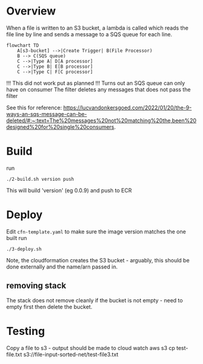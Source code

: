 
# Overview

When a file is written to an S3 bucket, a lambda is called which reads the file line by line and sends a message to a SQS 
queue for each line.


```mermaid
flowchart TD
    A[s3-bucket] -->|Create Trigger| B(File Processor)
    B --> C(SQS queue)
    C -->|Type A| D[A processor]
    C -->|Type B| E[B processor]
    C -->|Type C| F[C processor]
```

!!! This did not work put as planned !!!
Turns out an SQS queue can only have on consumer
The filter deletes any messages that does not pass the filter

See this for reference: https://lucvandonkersgoed.com/2022/01/20/the-9-ways-an-sqs-message-can-be-deleted/#:~:text=The%20messages%20not%20matching%20the,been%20designed%20for%20single%20consumers.


# Build
run 
```shell
./2-build.sh version push
```
This will build 'version' (eg 0.0.9) and push to ECR

# Deploy
Edit `cfn-template.yaml` to make sure the image version matches the one built
run 
```shell
./3-deploy.sh
```

Note, the cloudformation creates the S3 bucket - arguably, this should be done externally and the name/arn passed in.


## removing stack
The stack does not remove cleanly if the bucket is not empty - need to empty first then delete the bucket.


# Testing
Copy a file to s3 - output should be made to cloud watch
aws s3 cp test-file.txt s3://file-input-sorted-net/test-file3.txt